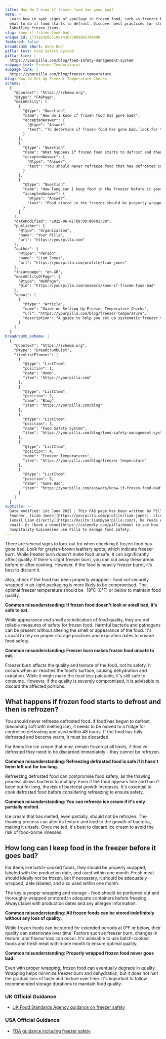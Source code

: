 ```yaml
---
title: How do I know if frozen food has gone bad?
meta: >
  Learn how to spot signs of spoilage in frozen food, such as freezer burn, and
  what to do if food starts to defrost. Discover best practices for storing and
  labelling frozen items.
slug: know-if-frozen-food-bad
unique id: 1733824585510x742075809892704000
featured: false
breadcrumb short: Gone Bad
pillar text: Food Safety System
pillar link: |
  https://yourpilla.com/blog/food-safety-management-system
subpage text: Freezer Temperatures
subpage link: |
  https://yourpilla.com/blog/freezer-temperature
blog: How to Set Up Freezer Temperature Checks
schema: |
  {
    "@context": "https://schema.org",
    "@type": "FAQPage",
    "mainEntity": [
      {
        "@type": "Question",
        "name": "How do I know if frozen food has gone bad?",
        "acceptedAnswer": {
          "@type": "Answer",
          "text": "To determine if frozen food has gone bad, look for these signs: grayish-brown leathery spots indicating freezer burn, improper wrapping, and storage above -18°C (0°F). While freezer burn only affects food quality, not safety, heavily freezer burnt items should be discarded."
        }
      },
      {
        "@type": "Question",
        "name": "What happens if frozen food starts to defrost and then is refrozen?",
        "acceptedAnswer": {
          "@type": "Answer",
          "text": "You should never refreeze food that has defrosted completely or become warm, as this can compromise food safety due to bacterial growth. Items like ice cream, if defrosted, must be discarded immediately and should not be refrozen."
        }
      },
      {
        "@type": "Question",
        "name": "How long can I keep food in the freezer before it goes bad?",
        "acceptedAnswer": {
          "@type": "Answer",
          "text": "Food stored in the freezer should be properly wrapped and labeled with the production date. Aim to use batch-cooked foods and fresh meat within one month. While freezing can preserve foods longer, factors like freezer burn and flavour loss may degrade the quality over time."
        }
      }
    ],
    "dateModified": "2025-06-01T09:00:00+01:00",
    "publisher": {
      "@type": "Organization",
      "name": "Your Pilla",
      "url": "https://yourpilla.com"
    },
    "author": {
      "@type": "Person",
      "name": "Liam Jones",
      "url": "https://yourpilla.com/profile/liam-jones"
    },
    "inLanguage": "en-GB",
    "mainEntityOfPage": {
      "@type": "WebPage",
      "@id": "https://yourpilla.com/answers/know-if-frozen-food-bad"
    },
    "about": [
      {
        "@type": "Article",
        "name": "Guide on Setting Up Freezer Temperature Checks",
        "url": "https://yourpilla.com/blog/freezer-temperature",
        "description": "A guide to help you set up systematic freezer temperature checks to ensure food safety within your kitchen."
      }
    ]
  }
breadcrumb_schema: |
  {
    "@context": "https://schema.org",
    "@type": "BreadcrumbList",
    "itemListElement": [
      {
        "@type": "ListItem",
        "position": 1,
        "name": "Home",
        "item": "https://yourpilla.com"
      },
      {
        "@type": "ListItem",
        "position": 2,
        "name": "Blog",
        "item": "https://yourpilla.com/blog"
      },
      {
        "@type": "ListItem",
        "position": 3,
        "name": "Food Safety System",
        "item": "https://yourpilla.com/blog/food-safety-management-system"
      },
      {
        "@type": "ListItem",
        "position": 4,
        "name": "Freezer Temperatures",
        "item": "https://yourpilla.com/blog/freezer-temperature"
      },
      {
        "@type": "ListItem",
        "position": 5,
        "name": "Gone Bad",
        "item": "https://yourpilla.com/answers/know-if-frozen-food-bad"
      }
    ]
  }
subtitle: >-
  Date modified: 1st June 2025 | This FAQ page has been written by Pilla
  Founder, [Liam Jones](https://yourpilla.com/profile/liam-jones), click to
  [email Liam directly](https://mailto:liam@yourpilla.com/), he reads every
  email. Or [book a demo](https://calendly.com/pilla/demo) to see how
  hospitality businesses use Pilla to manage food safety.
---
```

There are several signs to look out for when checking if frozen food has gone bad. Look for grayish-brown leathery spots, which indicate freezer burn. While freezer burn doesn't make food unsafe, it can significantly affect quality. If there's slight freezer burn, you can cut away these areas before or after cooking. However, if the food is heavily freezer burnt, it's best to discard it.

Also, check if the food has been properly wrapped - food not securely wrapped in air-tight packaging is more likely to be compromised. The optimal freezer temperature should be -18°C (0°F) or below to maintain food quality.

**Common misunderstanding: If frozen food doesn't look or smell bad, it's safe to eat.**

While appearance and smell are indicators of food quality, they are not reliable measures of safety for frozen food. Harmful bacteria and pathogens can be present without altering the smell or appearance of the food. It's crucial to rely on proper storage practices and expiration dates to ensure food safety.

**Common misunderstanding: Freezer burn makes frozen food unsafe to eat.**

Freezer burn affects the quality and texture of the food, not its safety. It occurs when air reaches the food's surface, causing dehydration and oxidation. While it might make the food less palatable, it's still safe to consume. However, if the quality is severely compromised, it is advisable to discard the affected portions.

## What happens if frozen food starts to defrost and then is refrozen?

You should never refreeze defrosted food. If food has begun to defrost (becoming soft with melting ice), it needs to be moved to a fridge for controlled defrosting and used within 48 hours. If the food has fully defrosted and become warm, it must be discarded.

For items like ice cream that must remain frozen at all times, if they've defrosted they need to be discarded immediately - they cannot be refrozen.

**Common misunderstanding: Refreezing defrosted food is safe if it hasn't been left out for too long.**

Refreezing defrosted food can compromise food safety, as the thawing process allows bacteria to multiply. Even if the food appears fine and hasn't been out for long, the risk of bacterial growth increases. It's essential to cook defrosted food before considering refreezing to ensure safety.

**Common misunderstanding: You can refreeze ice cream if it's only partially melted.**

Ice cream that has melted, even partially, should not be refrozen. The thawing process can alter its texture and lead to the growth of bacteria, making it unsafe. Once melted, it's best to discard ice cream to avoid the risk of food-borne illnesses.

## How long can I keep food in the freezer before it goes bad?

For items like batch-cooked foods, they should be properly wrapped, labeled with the production date, and used within one month. Fresh meat should ideally not be frozen, but if necessary, it should be adequately wrapped, date labeled, and also used within one month.

The key is proper wrapping and storage - food should be portioned out and thoroughly wrapped or stored in adequate containers before freezing. Always label with production dates and any allergen information.

**Common misunderstanding: All frozen foods can be stored indefinitely without any loss of quality.**

While frozen foods can be stored for extended periods at 0°F or below, their quality can deteriorate over time. Factors such as freezer burn, changes in texture, and flavour loss can occur. It's advisable to use batch-cooked foods and fresh meat within one month to ensure optimal quality.

**Common misunderstanding: Properly wrapped frozen food never goes bad.**

Even with proper wrapping, frozen food can eventually degrade in quality. Wrapping helps minimize freezer burn and dehydration, but it does not halt the gradual loss of taste and texture over time. It's important to follow recommended storage durations to maintain food quality.

### UK Official Guidance

-   [UK Food Standards Agency guidance on freezer safety](https://www.food.gov.uk/safety-hygiene/how-to-chill-freeze-and-defrost-food-safely)

### USA Official Guidance

-   [FDA guidance including freezer safety](https://www.fda.gov/consumers/consumer-updates/are-you-storing-food-safely)
